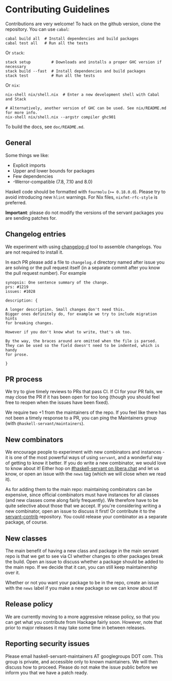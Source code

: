 # Contributing Guidelines

Contributions are very welcome! To hack on the github version, clone the repository. You can use `cabal`:

```shell
cabal build all  # Install dependencies and build packages
cabal test all   # Run all the tests
```

Or `stack`:

```shell
stack setup         # Downloads and installs a proper GHC version if necessary
stack build --fast  # Install dependencies and build packages
stack test          # Run all the tests
```

Or `nix`:

```shell
nix-shell nix/shell.nix  # Enter a new development shell with Cabal and Stack

# Alternatively, another version of GHC can be used. See nix/README.md for more info.
nix-shell nix/shell.nix --argstr compiler ghc901
```

To build the docs, see `doc/README.md`.

## General

Some things we like:

- Explicit imports
- Upper and lower bounds for packages
- Few dependencies
- -Werror-compatible (7.8, 7.10 and 8.0)

Haskell code should be formatted with `fourmolu` (`>= 0.18.0.0`).
Please try to avoid introducing new `hlint` warnings.
For Nix files, `nixfmt-rfc-style` is preferred.

**Important**: please do not modify the versions of the servant packages you are sending patches for.

## Changelog entries

We experiment with using [changelog-d](https://codeberg.org/fgaz/changelog-d) tool to assemble changelogs.
You are not required to install it.

In each PR please add a file to `changelog.d` directory named after issue you are solving or the pull request itself (in a separate commit after you know the pull request number). For example

```cabal
synopsis: One sentence summary of the change.
prs: #1219
issues: #1028

description: {

A longer description. Small changes don't need this.
Bigger ones definitely do, for example we try to include migration hints
for breaking changes.

However if you don't know what to write, that's ok too.

By the way, the braces around are omitted when the file is parsed.
They can be used so the field doesn't need to be indented, which is handy
for prose.

}
```

## PR process

We try to give timely reviews to PRs that pass CI. If CI for your PR fails, we may close the PR if it has been open for too long (though you should feel free to reopen when the issues have been fixed).

We require two +1 from the maintainers of the repo. If you feel like there has not been a timely response to a PR, you can ping the Maintainers group (with `@haskell-servant/maintainers`).

## New combinators

We encourage people to experiment with new combinators and instances - it is one of the most powerful ways of using `servant`, and a wonderful way of getting to know it better. If you do write a new combinator, we would love to know about it! Either hop on [#haskell-servant on libera.chat](https://web.libera.chat/#haskell-servant) and let us know, or open an issue with the `news` tag (which we will close when we read it).

As for adding them to the main repo: maintaining combinators can be expensive, since official combinators must have instances for all classes (and new classes come along fairly frequently). We therefore have to be quite selective about those that we accept. If you're considering writing a new combinator, open an issue to discuss it first! Or contribute it to the [servant-contrib](https://github.com/haskell-servant/servant-contrib) repository.
You could release your combinator as a separate package, of course.

## New classes

The main benefit of having a new class and package in the main servant repo is that we get to see via CI whether changes to other packages break the build. Open an issue to discuss whether a package should be added to the main repo. If we decide that it can, you can still keep maintainership over it.

Whether or not you want your package to be in the repo, create an issue with the `news` label if you make a new package so we can know about it!

## Release policy

We are currently moving to a more aggressive release policy, so that you can get what you contribute from Hackage fairly soon. However, note that prior to major releases it may take some time in between releases.

## Reporting security issues

Please email haskell-servant-maintainers AT googlegroups DOT com. This group is private, and accessible only to known maintainers. We will then discuss how to proceed. Please do not make the issue public before we inform you that we have a patch ready.
